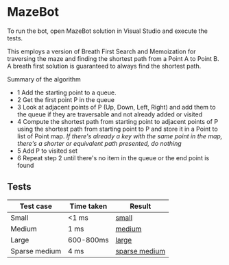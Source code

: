 # MazeBot

To run the bot, open MazeBot solution in Visual Studio and execute the tests.

This employs a version of Breath First Search and Memoization for traversing the maze and finding the shortest path from a Point A to Point B. A breath first solution is guaranteed to always find the shortest path.

Summary of the algorithm
* 1 Add the starting point to a queue.
* 2 Get the first point P in the queue 
* 3 Look at adjacent points of P (Up, Down, Left, Right) and add them to the queue if they are traversable and not already added or visited
* 4 Compute the shortest path from starting point to adjacent points of P using the shortest path from starting point to P and store it in a Point to list of Point map.
  *If there's already a key with the same point in the map, there's a shorter or equivalent path presented, do nothing*
* 5 Add P to visited set
* 6 Repeat step 2 until there's no item in the queue or the end point is found

## Tests
|Test case|Time taken|Result|
|---|---|---|
|Small| <1 ms|[small](https://github.com/linhlenguyen/CSharp/blob/master/MazeBot/MazeBotTests/Tests/small.out)
|Medium| 1 ms|[medium](https://github.com/linhlenguyen/CSharp/blob/master/MazeBot/MazeBotTests/Tests/medium_input.out)
|Large|600-800ms|[large](https://github.com/linhlenguyen/CSharp/blob/master/MazeBot/MazeBotTests/Tests/large_input.out)
|Sparse medium| 4 ms|[sparse medium](https://github.com/linhlenguyen/CSharp/blob/master/MazeBot/MazeBotTests/Tests/sparse_medium.out)
